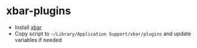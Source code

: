 # xbar-plugins

- Install [xbar](https://xbarapp.com/)
- Copy script to `~/Library/Application Support/xbar/plugins` and update variables if needed
